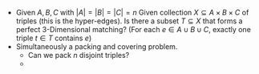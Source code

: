 - Given $A, B, C$ with $|A| = |B| = |C| = n$
  Given collection $X \subseteq A \times B \times C$ of triples (this is the hyper-edges).
  Is there a subset $T \subseteq X$ that forms a perfect 3-Dimensional matching? (For each $e \in A \cup B \cup C$, exactly one triple $t \in T$ contains $e$)
- Simultaneously a packing and covering problem.
	- Can we pack $n$ disjoint triples?
	-